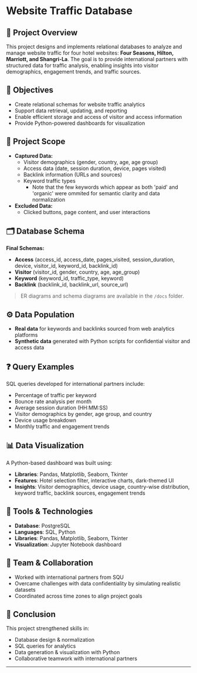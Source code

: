 # Website Traffic Database

## 📌 Project Overview

This project designs and implements relational databases to analyze and manage website traffic for four hotel websites: **Four Seasons, Hilton, Marriott, and Shangri-La**.
The goal is to provide international partners with structured data for traffic analysis, enabling insights into visitor demographics, engagement trends, and traffic sources.

## 🎯 Objectives

- Create relational schemas for website traffic analytics
- Support data retrieval, updating, and reporting
- Enable efficient storage and access of visitor and access information
- Provide Python-powered dashboards for visualization

## 📂 Project Scope

- **Captured Data:**
  - Visitor demographics (gender, country, age, age group)
  - Access data (date, session duration, device, pages visited)
  - Backlink information (URLs and sources)
  - Keyword traffic types
    - Note that the few keywords which appear as both 'paid' and 'organic' were ommited for semantic clarity and data normalization
- **Excluded Data:**
  - Clicked buttons, page content, and user interactions

## 🗂️ Database Schema

**Final Schemas:**

- **Access** (access_id, access_date, pages_visited, session_duration, device, visitor_id, keyword_id, backlink_id)
- **Visitor** (visitor_id, gender, country, age, age_group)
- **Keyword** (keyword_id, traffic_type, keyword)
- **Backlink** (backlink_id, backlink_url, source_url)

> ER diagrams and schema diagrams are available in the `/docs` folder.

## ⚙️ Data Population

- **Real data** for keywords and backlinks sourced from web analytics platforms
- **Synthetic data** generated with Python scripts for confidential visitor and access data

## ❓ Query Examples

SQL queries developed for international partners include:

- Percentage of traffic per keyword
- Bounce rate analysis per month
- Average session duration (HH:MM:SS)
- Visitor demographics by gender, age group, and country
- Device usage breakdown
- Monthly traffic and engagement trends

## 📊 Data Visualization

A Python-based dashboard was built using:

- **Libraries**: Pandas, Matplotlib, Seaborn, Tkinter
- **Features**: Hotel selection filter, interactive charts, dark-themed UI
- **Insights**: Visitor demographics, device usage, country-wise distribution, keyword traffic, backlink sources, engagement trends

## 🚀 Tools & Technologies

- **Database**: PostgreSQL
- **Languages**: SQL, Python
- **Libraries**: Pandas, Matplotlib, Seaborn, Tkinter
- **Visualization**: Jupyter Notebook dashboard

## 🤝 Team & Collaboration

- Worked with international partners from SQU
- Overcame challenges with data confidentiality by simulating realistic datasets
- Coordinated across time zones to align project goals

## 📝 Conclusion

This project strengthened skills in:

- Database design & normalization
- SQL queries for analytics
- Data generation & visualization with Python
- Collaborative teamwork with international partners

---
